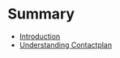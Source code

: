 # Summary

* [Introduction](README.md)
* [Understanding Contactplan](understandingcontactplanmd.md)

